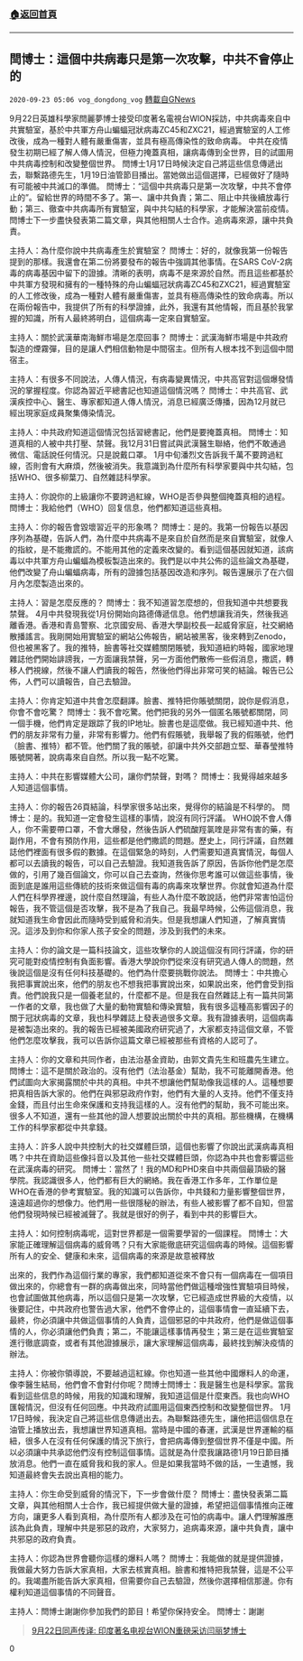 ###  [:house:返回首頁](https://github.com/ourhimalayas/txt)
---

## 閆博士：這個中共病毒只是第一次攻擊，中共不會停止的
`2020-09-23 05:06 vog_dongdong_vog` [轉載自GNews](https://gnews.org/zh-hant/379389/)

9月22日英雄科學家閆麗夢博士接受印度著名電視台WION採訪，中共病毒來自中共實驗室，基於中共軍方舟山蝙蝠冠狀病毒ZC45和ZXC21，經過實驗室的人工修改後，成為一種對人體有嚴重傷害，並具有極高傳染性的致命病毒。
中共在疫情發生初期已經了解人傳人情況，但極力掩蓋真相，讓病毒傳到全世界，目的試圖用中共病毒控制和改變整個世界。
閆博士1月17日時候決定自己將這些信息傳遞出去，聯繫路德先生，1月19日油管節目播出。當她做出這個選擇，已經做好了隨時有可能被中共滅口的準備。
閆博士：“這個中共病毒只是第一次攻擊，中共不會停止的”。留給世界的時間不多了。第一、讓中共負責；第二、阻止中共後續放毒行動；第三、徹查中共病毒所有實驗室，與中共勾結的科學家，才能解決當前疫情。
閆博士下一步盡快發表第二篇文章，與其他相關人士合作。追病毒來源，讓中共負責。

主持人：為什麼你說中共病毒產生於實驗室？
閆博士：好的，就像我第一份報告提到的那樣。我還會在第二份將要發布的報告中強調其他事情。在SARS CoV-2病毒的病毒基因中留下的證據。清晰的表明，病毒不是來源於自然。而且這些都基於中共軍方發現和擁有的一種特殊的舟山蝙蝠冠狀病毒ZC45和ZXC21，經過實驗室的人工修改後，成為一種對人體有嚴重傷害，並具有極高傳染性的致命病毒。所以在兩份報告中，我提供了所有的科學證據，此外，我還有其他情報，而且基於我掌握的知識，所有人最終將明白，這個病毒一定來自實驗室。

主持人：關於武漢華南海鮮市場是怎麼回事？
閆博士：武漢海鮮市場是中共政府製造的煙霧彈，目的是讓人們相信動物是中間宿主。但所有人根本找不到這個中間宿主。

主持人：有很多不同說法，人傳人情況，有病毒變異情況，中共高官對這個爆發情況的掌握程度。你認為習近平總書記也知道這個情況嗎？
閆博士：中共高官、武漢疾控中心、醫生、專家都知道人傳人情況，消息已經廣泛傳播，因為12月就已經出現家庭成員聚集傳染情況。

主持人：中共政府知道這個情況包括習總書記，他們是要掩蓋真相。
閆博士：知道真相的人被中共打壓、禁聲。我12月31日嘗試與武漢醫生聯絡，他們不敢通過微信、電話說任何情況。只是說戴口罩。 1月中旬潘烈文告訴我千萬不要跨過紅線，否則會有大麻煩，然後被消失。我意識到為什麼所有科學家要與中共勾結，包括WHO、很多柳葉刀、自然雜誌科學家。

主持人：你說你的上級讓你不要跨過紅線，WHO是否參與整個掩蓋真相的過程。
閆博士：我給他們（WHO）回复信息，他們都知道這些真相。

主持人：你的報告會毀壞習近平的形象嗎？
閆博士：是的。我第一份報告以基因序列為基礎，告訴人們，為什麼中共病毒不是來自於自然而是來自實驗室，就像人的指紋，是不能撒謊的。不能用其他的定義來改變的。看到這個基因就知道，該病毒以中共軍方舟山蝙蝠為模板製造出來的。我們是以中共公佈的這些論文為基礎，他們改變了舟山蝙蝠病毒，所有的證據包括基因改造和序列。報告還展示了在六個月內怎麼製造出來的。

主持人：習是怎麼反應的？
閆博士：我不知道習怎麼想的，但我知道中共想要我禁聲。 4月中共發現我從1月份開始向路德傳遞信息。他們想讓我消失，然後我逃離香港。香港和青島警察、北京國安局、香港大學副校長一起威脅家庭，社交網絡散播謠言。我剛開始用實驗室的網站公佈報告，網站被黑客，後來轉到Zenodo，但也被黑客了。我的推特，臉書等社交媒體關閉賬號，我知道紐約時報，國家地理雜誌他們開始誹謗我，一方面讓我禁聲，另一方面他們散佈一些假消息，撒謊，轉移人們視線，然後不讓人們讀我的報告，然後他們得出非常可笑的結論。報告已公佈，人們可以讀報告，自己去驗證。

主持人：你肯定知道中共會怎麼翻譯。臉書、推特把你賬號關閉，說你是假消息，你會不會吃驚？
閆博士：我不會吃驚。他們把我的另外一個匿名賬號都關閉，同一個手機，他們肯定是跟踪了我的IP地址。臉書也是這麼做。我已經知道中共、他們的朋友非常有力量，非常有影響力。他們有假賬號，我舉報了我的假賬號，他們（臉書、推特）都不管。他們關了我的賬號，卻讓中共外交部趙立堅、華春瑩推特賬號開著，說病毒來自自然。所以我一點不吃驚。

主持人：中共在影響媒體大公司，讓你們禁聲，對嗎？
閆博士：我覺得越來越多人知道這個事情。

主持人：你的報告26頁結論，科學家很多站出來，覺得你的結論是不科學的。
閆博士：是的。我知道一定會發生這樣的事情，說沒有同行評議。 WHO說不會人傳人，你不需要帶口罩，不會大爆發，然後告訴人們硫酸羥氯喹是非常有害的藥，有副作用，不會有預防作用，這些都是他們撒謊的問題。歷史上，同行評議，自然雜誌他們裡面有很多假的數據。在這個緊急的時刻，人們需要知道真實情況，每個人都可以去讀我的報告，可以自己去驗證。我知道我告訴了原因，告訴你他們是怎麼做的，引用了幾百個論文，你可以自己去查詢，然後你思考誰可以做這些事情，後面到底是誰用這些傳統的技術來做這個有毒的病毒來攻擊世界。你就會知道為什麼人們在科學界裡邊，說什麼自然理論，有些人為什麼不敢說話，他們非常害怕這份報告，我不管這個是否攻擊，我不是為了我自己。我最早時候，公佈這個消息，我就知道我生命會因此而隨時受到威脅和消失。但是我想讓人們知道，了解真實情況。這涉及到你和你家人孩子安全的問題，涉及到我們的未來。

主持人：你的論文是一篇科技論文，這些攻擊你的人說這個沒有同行評議，你的研究可能對疫情控制有負面影響。香港大學說你們從來沒有研究過人傳人的問題，然後說這個是沒有任何科技基礎的。他們為什麼要挑戰你說法。
閆博士：中共擔心我把事實說出來，他們的朋友也不想我把事實說出來，如果說出來，他們會受到指責。他們說我只是一個養老鼠的，什麼都不是。但是我在自然雜誌上有一篇共同第一作者的文章，我也做了大量的動物實驗和傳染實驗，我有很多這種高影響因子的關于冠狀病毒的文章，我也科學雜誌上發表過很多文章。我有證據表明，這個病毒是被製造出來的。我的報告已經被美國政府研究過了，大家都支持這個文章，不管他們怎麼攻擊我，我可以告訴你這篇文章已經被那些有資格的人認可了。

主持人：你的文章和共同作者，由法治基金資助，由郭文貴先生和班農先生建立。
閆博士：這不是關於政治的。沒有他們（法治基金）幫助，我不可能離開香港。他們試圖向大家揭露關於中共的真相。中共不想讓他們幫助像我這樣的人。這種想要把真相告訴大家的。他們在與邪惡政府作對，他們有大量的人支持。他們不僅支持金錢，而且付出生命來保護和支持我這樣的人。沒有他們的幫助，我不可能出來。很多人不知道，還有一些其他的證人想要說出關於中共的真相。那些機構，在機構工作的科學家都從中共拿錢。

主持人：許多人說中共控制大的社交媒體巨頭，這個也影響了你說出武漢病毒真相嗎？中共在資助這些像抖音以及其他一些社交媒體巨頭，你認為中共也會影響這些在武漢病毒的研究。
閆博士：當然了！我的MD和PHD來自中共兩個最頂級的醫學院。我認識很多人，他們都有巨大的網絡。我在香港工作多年，工作單位是WHO在香港的參考實驗室。我的知識可以告訴你，中共錢和力量影響整個世界，遠遠超過你的想像力。他們用一些很隱秘的辦法，有些人被影響了都不自知，但當他們發現時候已經被滅聲了。我就是很好的例子，看到中共的影響巨大。

主持人：如何控制病毒呢，這對世界都是一個需要學習的一個課程。
閆博士：大家能正確理解這個病毒的威脅嗎？只有大家能徹底研究這個病毒的時候。這個影響所有人的安全、健康和未來，這個病毒的來源是故意被釋放

出來的，我們作為這個行業的專家，我們都知道從來不會只有一個病毒在一個項目做出來的，你總會有一群的病毒做出來，同時當他們做這種增強性實驗項目時候，也會試圖做其他病毒，所以這個只是第一次攻擊，它已經造成世界級的大疫情，以後要記住，中共政府也警告過大家，他們不會停止的，這個事情會一直延續下去，最終，你必須讓中共做這個事情的人負責，這個邪惡的中共政府，他們是做這個事情的人，你必須讓他們負責；第二，不能讓這樣事情再發生；第三是在這些實驗室進行徹底調查，或者有其他證據展示，讓大家理解這個病毒，最終找到解決疫情的辦法。

主持人：你被你領導說，不要越過這紅線。你也知道一些其他中國爆料人的命運，像李醫生結局，他們會不會對付你呢？閆博士閆博士：我是醫生也是科學家。當我看到這些信息的時候，用我的知識和理解，我知道這個是什麼東西。我也向WHO匯報情況，但沒有任何回應。中共政府試圖用這個東西控制和改變整個世界。 1月17日時候，我決定自己將這些信息傳遞出去。為聯繫路德先生，讓他把這個信息在油管上播放出去，我想讓世界知道真相。當時是中國的春運，武漢是世界運輸的樞紐，很多人在沒有任何保護的情況下旅行，會把病毒傳到整個世界不僅是中國。所以必須讓中共承認他們沒有控制這個事情。這就是為什麼我讓路德1月19日節目播放消息。他們一直在威脅我和我的家人。但是如果我當時不做的話，一生遺憾，我知道最終會失去說出真相的能力。

主持人：你生命受到威脅的情況下，下一步會做什麼？
閆博士：盡快發表第二篇文章，與其他相關人士合作，我已經提供做大量的證據，希望把這個事情推向正確方向，讓更多人看到真相，為什麼所有人都涉及在可怕的病毒中。讓人們理解誰應該為此負責，理解中共是邪惡的政府，大家努力，追病毒來源，讓中共負責，讓中共邪惡的政府負責。

主持人：你認為世界會聽你這樣的爆料人嗎？
閆博士：我能做的就是提供證據，我做最大努力告訴大家真相，大家去核實真相。臉書和推特把我禁聲，這是不公平的。我竭盡所能告訴大家真相，但需要你自己去驗證，然後你選擇相信那邊。你有權利知道這個事情的不同聲音。

主持人：閆博士謝謝你參加我們的節目！希望你保持安全。
閆博士：謝謝

> [9月22日同声传译: 印度著名电视台WION重磅采访闫丽梦博士](https://gnews.org/zh-hans/378580/)

0
